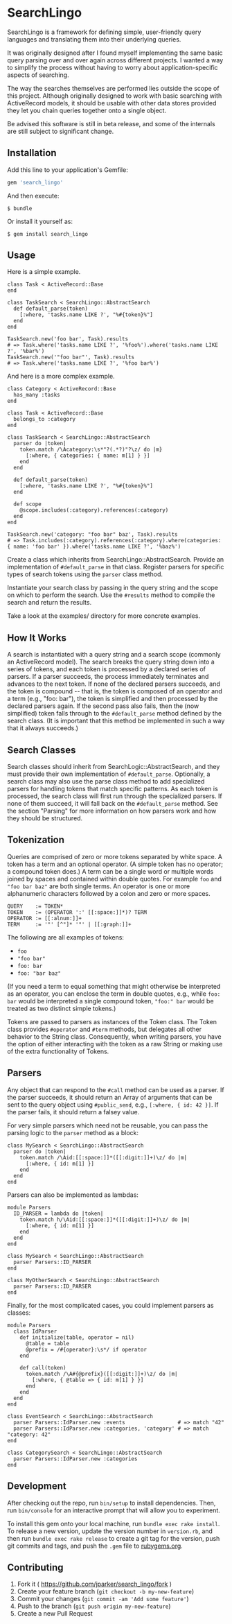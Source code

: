 # SearchLingo

SearchLingo is a framework for defining simple, user-friendly query languages
and translating them into their underlying queries.

It was originally designed after I found myself implementing the same basic
query parsing over and over again across different projects. I wanted a way to
simplify the process without having to worry about application-specific aspects
of searching.

The way the searches themselves are performed lies outside the scope of this
project. Although originally designed to work with basic searching with
ActiveRecord models, it should be usable with other data stores provided they
let you chain queries together onto a single object.

Be advised this software is still in beta release, and some of the internals
are still subject to significant change.

## Installation

Add this line to your application's Gemfile:

```ruby
gem 'search_lingo'
```

And then execute:

    $ bundle

Or install it yourself as:

    $ gem install search_lingo

## Usage

Here is a simple example.

    class Task < ActiveRecord::Base
    end

    class TaskSearch < SearchLingo::AbstractSearch
      def default_parse(token)
        [:where, 'tasks.name LIKE ?', "%#{token}%"]
      end
    end

    TaskSearch.new('foo bar', Task).results
    # => Task.where('tasks.name LIKE ?', '%foo%').where('tasks.name LIKE ?', '%bar%')
    TaskSearch.new('"foo bar"', Task).results
    # => Task.where('tasks.name LIKE ?', '%foo bar%')

And here is a more complex example.

    class Category < ActiveRecord::Base
      has_many :tasks
    end

    class Task < ActiveRecord::Base
      belongs_to :category
    end

    class TaskSearch < SearchLingo::AbstractSearch
      parser do |token|
        token.match /\Acategory:\s*"?(.*?)"?\z/ do |m}
          [:where, { categories: { name: m[1] } }]
        end
      end

      def default_parse(token)
        [:where, 'tasks.name LIKE ?', "%#{token}%"]
      end

      def scope
        @scope.includes(:category).references(:category)
      end
    end

    TaskSearch.new('category: "foo bar" baz', Task).results
    # => Task.includes(:category).references(:category).where(categories: { name: 'foo bar' }).where('tasks.name LIKE ?', '%baz%')

Create a class which inherits from SearchLingo::AbstractSearch. Provide an
implementation of <code>#default_parse</code> in that class. Register parsers
for specific types of search tokens using the <code>parser</code> class method.

Instantiate your search class by passing in the query string and the scope on
which to perform the search. Use the <code>#results</code> method to compile
the search and return the results.

Take a look at the examples/ directory for more concrete examples.

## How It Works

A search is instantiated with a query string and a search scope (commonly an
ActiveRecord model). The search breaks the query string down into a series of
tokens, and each token is processed by a declared series of parsers. If a
parser succeeds, the process immediately terminates and advances to the next
token. If none of the declared parsers succeeds, and the token is compound --
that is, the token is composed of an operator and a term (e.g., "foo: bar"),
the token is simplified and then processed by the declared parsers again. If
the second pass also fails, then the (now simplified) token falls through to
the <code>#default_parse</code> method defined by the search class. (It is
important that this method be implemented in such a way that it always
succeeds.)

## Search Classes

Search classes should inherit from SearchLogic::AbstractSearch, and they must
provide their own implementation of <code>#default_parse</code>. Optionally, a
search class may also use the parse class method to add specialized parsers for
handling tokens that match specific patterns. As each token is processed, the
search class will first run through the specialized parsers. If none of them
succeed, it will fall back on the <code>#default_parse</code> method. See the
section "Parsing" for more information on how parsers work and how they should
be structured.

## Tokenization

Queries are comprised of zero or more tokens separated by white space. A token
has a term and an optional operator. (A simple token has no operator; a
compound token does.) A term can be a single word or multiple words joined by
spaces and contained within double quotes. For example <code>foo</code> and
<code>"foo bar baz"</code> are both single terms. An operator is one or more
alphanumeric characters followed by a colon and zero or more spaces.

    QUERY    := TOKEN*
    TOKEN    := (OPERATOR ':' [[:space:]]*)? TERM
    OPERATOR := [[:alnum:]]+
    TERM     := '"' [^"]* '"' | [[:graph:]]+

The following are all examples of tokens:

* <code>foo</code>
* <code>"foo bar"</code>
* <code>foo: bar</code>
* <code>foo: "bar baz"</code>

(If you need a term to equal something that might otherwise be interpreted as
an operator, you can enclose the term in double quotes, e.g., while <code>foo:
bar</code> would be interpreted a single compound token, <code>"foo:"
bar</code> would be treated as two distinct simple tokens.)

Tokens are passed to parsers as instances of the Token class. The Token class
provides <code>#operator</code> and <code>#term</code> methods, but delegates
all other behavior to the String class. Consequently, when writing parsers, you
have the option of either interacting with the token as a raw String or making
use of the extra functionality of Tokens.

## Parsers

Any object that can respond to the <code>#call</code> method can be used as a
parser. If the parser succeeds, it should return an Array of arguments that can
be sent to the query object using <code>#public_send</code>, e.g.,
<code>[:where, { id: 42 }]</code>. If the parser fails, it should return a
falsey value.

For very simple parsers which need not be reusable, you can pass the
parsing logic to the <code>parser</code> method as a block:

    class MySearch < SearchLingo::AbstractSearch
      parser do |token|
        token.match /\Aid:[[:space:]]*([[:digit:]]+)\z/ do |m|
          [:where, { id: m[1] }]
        end
      end
    end

Parsers can also be implemented as lambdas:

    module Parsers
      ID_PARSER = lambda do |token|
        token.match h/\Aid:[[:space:]]*([[:digit:]]+)\z/ do |m|
          [:where, { id: m[1] }]
        end
      end
    end

    class MySearch < SearchLingo::AbstractSearch
      parser Parsers::ID_PARSER
    end

    class MyOtherSearch < SearchLingo::AbstractSearch
      parser Parsers::ID_PARSER
    end

Finally, for the most complicated cases, you could implement parsers as
classes:

    module Parsers
      class IdParser
        def initialize(table, operator = nil)
          @table = table
          @prefix = /#{operator}:\s*/ if operator
        end

        def call(token)
          token.match /\A#{@prefix}([[:digit:]]+)\z/ do |m|
            [:where, { @table => { id: m[1] } }]
          end
        end
      end
    end

    class EventSearch < SearchLingo::AbstractSearch
      parser Parsers::IdParser.new :events                 # => match "42"
      parser Parsers::IdParser.new :categories, 'category' # => match "category: 42"
    end

    class CategorySearch < SearchLingo::AbstractSearch
      parser Parsers::IdParser.new :categories
    end

## Development

After checking out the repo, run `bin/setup` to install dependencies. Then, run
`bin/console` for an interactive prompt that will allow you to experiment.

To install this gem onto your local machine, run `bundle exec rake install`. To
release a new version, update the version number in `version.rb`, and then run
`bundle exec rake release` to create a git tag for the version, push git
commits and tags, and push the `.gem` file to
[rubygems.org](https://rubygems.org).

## Contributing

1. Fork it ( https://github.com/jparker/search_lingo/fork )
2. Create your feature branch (`git checkout -b my-new-feature`)
3. Commit your changes (`git commit -am 'Add some feature'`)
4. Push to the branch (`git push origin my-new-feature`)
5. Create a new Pull Request
